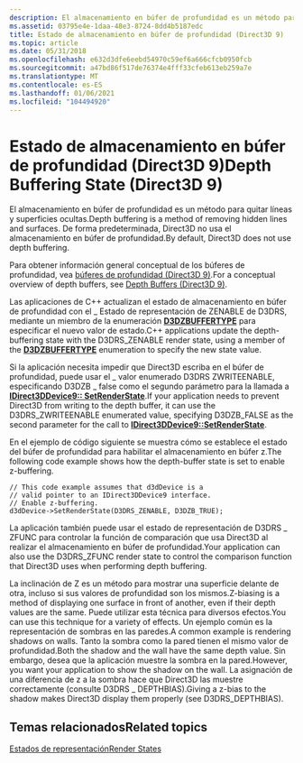 ```yaml
---
description: El almacenamiento en búfer de profundidad es un método para quitar líneas y superficies ocultas. De forma predeterminada, Direct3D no usa el almacenamiento en búfer de profundidad.
ms.assetid: 03795e4e-1daa-48e3-8724-8dd4b5187edc
title: Estado de almacenamiento en búfer de profundidad (Direct3D 9)
ms.topic: article
ms.date: 05/31/2018
ms.openlocfilehash: e632d3dfe6eebd54970c59ef6a666cfcb0950fcb
ms.sourcegitcommit: a47bd86f517de76374e4fff33cfeb613eb259a7e
ms.translationtype: MT
ms.contentlocale: es-ES
ms.lasthandoff: 01/06/2021
ms.locfileid: "104494920"
---
```

# <a name="depth-buffering-state-direct3d-9"></a><span data-ttu-id="3ed7f-104">Estado de almacenamiento en búfer de profundidad (Direct3D 9)</span><span class="sxs-lookup"><span data-stu-id="3ed7f-104">Depth Buffering State (Direct3D 9)</span></span>

<span data-ttu-id="3ed7f-105">El almacenamiento en búfer de profundidad es un método para quitar líneas y superficies ocultas.</span><span class="sxs-lookup"><span data-stu-id="3ed7f-105">Depth buffering is a method of removing hidden lines and surfaces.</span></span> <span data-ttu-id="3ed7f-106">De forma predeterminada, Direct3D no usa el almacenamiento en búfer de profundidad.</span><span class="sxs-lookup"><span data-stu-id="3ed7f-106">By default, Direct3D does not use depth buffering.</span></span>

<span data-ttu-id="3ed7f-107">Para obtener información general conceptual de los búferes de profundidad, vea [búferes de profundidad (Direct3D 9)](depth-buffers.md).</span><span class="sxs-lookup"><span data-stu-id="3ed7f-107">For a conceptual overview of depth buffers, see [Depth Buffers (Direct3D 9)](depth-buffers.md).</span></span>

<span data-ttu-id="3ed7f-108">Las aplicaciones de C++ actualizan el estado de almacenamiento en búfer de profundidad con el \_ Estado de representación de ZENABLE de D3DRS, mediante un miembro de la enumeración [**D3DZBUFFERTYPE**](./d3dzbuffertype.md) para especificar el nuevo valor de estado.</span><span class="sxs-lookup"><span data-stu-id="3ed7f-108">C++ applications update the depth-buffering state with the D3DRS\_ZENABLE render state, using a member of the [**D3DZBUFFERTYPE**](./d3dzbuffertype.md) enumeration to specify the new state value.</span></span>

<span data-ttu-id="3ed7f-109">Si la aplicación necesita impedir que Direct3D escriba en el búfer de profundidad, puede usar el \_ valor enumerado D3DRS ZWRITEENABLE, especificando D3DZB \_ false como el segundo parámetro para la llamada a [**IDirect3DDevice9:: SetRenderState**](/windows/win32/api/d3d9helper/nf-d3d9helper-idirect3ddevice9-setrenderstate).</span><span class="sxs-lookup"><span data-stu-id="3ed7f-109">If your application needs to prevent Direct3D from writing to the depth buffer, it can use the D3DRS\_ZWRITEENABLE enumerated value, specifying D3DZB\_FALSE as the second parameter for the call to [**IDirect3DDevice9::SetRenderState**](/windows/win32/api/d3d9helper/nf-d3d9helper-idirect3ddevice9-setrenderstate).</span></span>

<span data-ttu-id="3ed7f-110">En el ejemplo de código siguiente se muestra cómo se establece el estado del búfer de profundidad para habilitar el almacenamiento en búfer z.</span><span class="sxs-lookup"><span data-stu-id="3ed7f-110">The following code example shows how the depth-buffer state is set to enable z-buffering.</span></span>


```
// This code example assumes that d3dDevice is a 
// valid pointer to an IDirect3DDevice9 interface.
// Enable z-buffering.
d3dDevice->SetRenderState(D3DRS_ZENABLE, D3DZB_TRUE);
```



<span data-ttu-id="3ed7f-111">La aplicación también puede usar el estado de representación de D3DRS \_ ZFUNC para controlar la función de comparación que usa Direct3D al realizar el almacenamiento en búfer de profundidad.</span><span class="sxs-lookup"><span data-stu-id="3ed7f-111">Your application can also use the D3DRS\_ZFUNC render state to control the comparison function that Direct3D uses when performing depth buffering.</span></span>

<span data-ttu-id="3ed7f-112">La inclinación de Z es un método para mostrar una superficie delante de otra, incluso si sus valores de profundidad son los mismos.</span><span class="sxs-lookup"><span data-stu-id="3ed7f-112">Z-biasing is a method of displaying one surface in front of another, even if their depth values are the same.</span></span> <span data-ttu-id="3ed7f-113">Puede utilizar esta técnica para diversos efectos.</span><span class="sxs-lookup"><span data-stu-id="3ed7f-113">You can use this technique for a variety of effects.</span></span> <span data-ttu-id="3ed7f-114">Un ejemplo común es la representación de sombras en las paredes.</span><span class="sxs-lookup"><span data-stu-id="3ed7f-114">A common example is rendering shadows on walls.</span></span> <span data-ttu-id="3ed7f-115">Tanto la sombra como la pared tienen el mismo valor de profundidad.</span><span class="sxs-lookup"><span data-stu-id="3ed7f-115">Both the shadow and the wall have the same depth value.</span></span> <span data-ttu-id="3ed7f-116">Sin embargo, desea que la aplicación muestre la sombra en la pared.</span><span class="sxs-lookup"><span data-stu-id="3ed7f-116">However, you want your application to show the shadow on the wall.</span></span> <span data-ttu-id="3ed7f-117">La asignación de una diferencia de z a la sombra hace que Direct3D las muestre correctamente (consulte D3DRS \_ DEPTHBIAS).</span><span class="sxs-lookup"><span data-stu-id="3ed7f-117">Giving a z-bias to the shadow makes Direct3D display them properly (see D3DRS\_DEPTHBIAS).</span></span>

## <a name="related-topics"></a><span data-ttu-id="3ed7f-118">Temas relacionados</span><span class="sxs-lookup"><span data-stu-id="3ed7f-118">Related topics</span></span>

<dl> <dt>

[<span data-ttu-id="3ed7f-119">Estados de representación</span><span class="sxs-lookup"><span data-stu-id="3ed7f-119">Render States</span></span>](render-states.md)
</dt> </dl>

 

 
